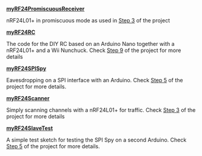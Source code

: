 [**myRF24PromiscuousReceiver**](myRF24PromiscuousReceiver)

nRF24L01+ in promiscuous mode as used in [Step 3](https://mmelchior.wordpress.com/2016/06/06/qc-360-a1-p1/#step3) of the project

[**myRF24RC**](myRF24RC)

The code for the DIY RC based on an Arduino Nano together with a nRF24L01+ and a Wii Nunchuck. Check [Step 9](https://mmelchior.wordpress.com/2016/06/20/qc-360-a1-p4/#step9) of the project for more details

[**myRF24SPISpy**](myRF24SPISpy)

Eavesdropping on a SPI interface with an Arduino. Check [Step 5](https://mmelchior.wordpress.com/2016/06/15/qc-360-a1-p2/#step5) of the project for more details.

[**myRF24Scanner**](myRF24Scanner)

Simply scanning channels with a nRF24L01+ for traffic. Check [Step 3](https://mmelchior.wordpress.com/2016/06/06/qc-360-a1-p1/#step2) of the project for more details

[**myRF24SlaveTest**](myRF24SlaveTest)

A simple test sketch for testing the SPI Spy on a second Arduino. Check [Step 5](https://mmelchior.wordpress.com/2016/06/15/qc-360-a1-p2/#step5) of the project for more details. 

